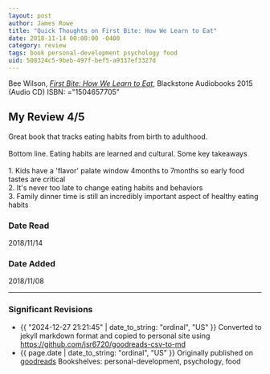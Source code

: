 ```yaml
---
layout: post
author: James Rowe
title: "Quick Thoughts on First Bite: How We Learn to Eat"
date: 2018-11-14 00:00:00 -0400
category: review
tags: book personal-development psychology food
uid: 508324c5-9beb-497f-bef5-a9337ef3327d
---
```


Bee Wilson, *[First Bite: How We Learn to Eat](https://www.goodreads.com/book/show/28153282)*,  Blackstone Audiobooks 2015 (Audio CD) ISBN: ="1504657705"

## My Review 4/5

Great book that tracks eating habits from birth to adulthood.<br/><br/>Bottom line. Eating habits are learned and cultural. Some key takeaways<br/><br/>1. Kids have a 'flavor' palate window 4months to 7months so early food tastes are critical<br/>2. It's never too late to change eating habits and behaviors<br/>3. Family dinner time is still an incredibly important aspect of healthy eating habits

### Date Read
2018/11/14

### Date Added
2018/11/08

---

### Significant Revisions

- {{ "2024-12-27 21:21:45" | date_to_string: "ordinal", "US" }} Converted to jekyll markdown format and copied to personal site using <https://github.com/jsr6720/goodreads-csv-to-md>
- {{ page.date | date_to_string: "ordinal", "US" }} Originally published on [goodreads](https://www.goodreads.com) Bookshelves: personal-development, psychology, food